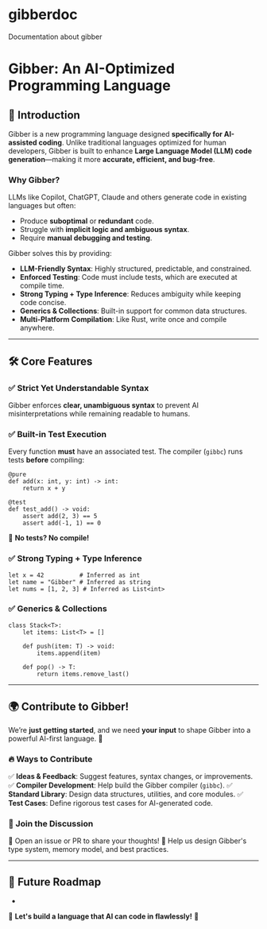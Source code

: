 # gibberdoc
Documentation about gibber
# Gibber: An AI-Optimized Programming Language

## 🚀 Introduction

Gibber is a new programming language designed **specifically for AI-assisted coding**. Unlike traditional languages optimized for human developers, Gibber is built to enhance **Large Language Model (LLM) code generation**—making it more **accurate, efficient, and bug-free**.

### Why Gibber?

LLMs like Copilot, ChatGPT, Claude and others generate code in existing languages but often:

- Produce **suboptimal** or **redundant** code.
- Struggle with **implicit logic and ambiguous syntax**.
- Require **manual debugging and testing**.

Gibber solves this by providing:

- **LLM-Friendly Syntax**: Highly structured, predictable, and constrained.
- **Enforced Testing**: Code must include tests, which are executed at compile time.
- **Strong Typing + Type Inference**: Reduces ambiguity while keeping code concise.
- **Generics & Collections**: Built-in support for common data structures.
- **Multi-Platform Compilation**: Like Rust, write once and compile anywhere.

---

## 🛠 Core Features

### ✅ **Strict Yet Understandable Syntax**

Gibber enforces **clear, unambiguous syntax** to prevent AI misinterpretations while remaining readable to humans.

### ✅ **Built-in Test Execution**

Every function **must** have an associated test. The compiler (`gibbc`) runs tests **before** compiling:

```gibber
@pure
def add(x: int, y: int) -> int:
    return x + y

@test
def test_add() -> void:
    assert add(2, 3) == 5
    assert add(-1, 1) == 0
```

🚨 **No tests? No compile!**

### ✅ **Strong Typing + Type Inference**

```gibber
let x = 42          # Inferred as int
let name = "Gibber" # Inferred as string
let nums = [1, 2, 3] # Inferred as List<int>
```

### ✅ **Generics & Collections**

```gibber
class Stack<T>:
    let items: List<T> = []

    def push(item: T) -> void:
        items.append(item)

    def pop() -> T:
        return items.remove_last()
```

---

## 🌍 Contribute to Gibber!

We’re **just getting started**, and we need **your input** to shape Gibber into a powerful AI-first language. 🚀

### 🔥 Ways to Contribute

✅ **Ideas & Feedback**: Suggest features, syntax changes, or improvements. ✅ **Compiler Development**: Help build the Gibber compiler (`gibbc`). ✅ **Standard Library**: Design data structures, utilities, and core modules. ✅ **Test Cases**: Define rigorous test cases for AI-generated code.

### 💬 Join the Discussion

📌 Open an issue or PR to share your thoughts! 📌 Help us design Gibber's type system, memory model, and best practices.

---

## 🔮 Future Roadmap

-

🚀 **Let's build a language that AI can code in flawlessly!** 🚀

